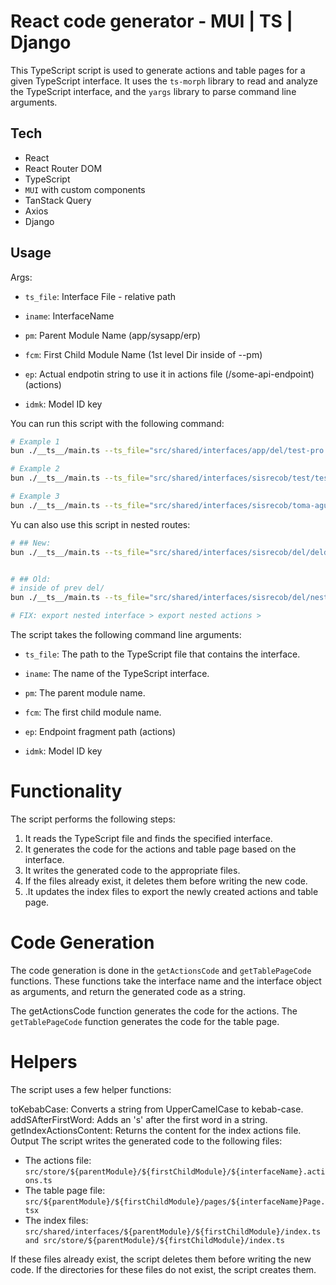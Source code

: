 # React code generator - MUI | TS | Django

This TypeScript script is used to generate actions and table pages for a given TypeScript interface. It uses the `ts-morph` library to read and analyze the TypeScript interface, and the `yargs` library to parse command line arguments.

## Tech

- React
- React Router DOM
- TypeScript
- `MUI` with custom components
- TanStack Query
- Axios
- Django

## Usage

Args:

- `ts_file`: Interface File - relative path
- `iname`: InterfaceName
- `pm`: Parent Module Name (app/sysapp/erp)
- `fcm`: First Child Module Name (1st level Dir inside of --pm)

- `ep`: Actual endpotin string to use it in actions file (/some-api-endpoint) (actions)
- `idmk`: Model ID key

You can run this script with the following command:

```bash
# Example 1
bun ./__ts__/main.ts --ts_file="src/shared/interfaces/app/del/test-pro.interface.ts" --iname=TestPro --pm=app --fcm=del

# Example 2
bun ./__ts__/main.ts --ts_file="src/shared/interfaces/sisrecob/test/test.interface.ts" --iname=Test --pm=sisrecob --fcm=test --ep="testasd-s-endpoint" --idmk="id_tesssst"

# Example 3
bun ./__ts__/main.ts --ts_file="src/shared/interfaces/sisrecob/toma-agua/toma-agua.interface.ts" --iname=TomaAgua --pm=sisrecob --fcm=toma-agua --ep="tomas-agua-endpoint"

```

Yu can also use this script in nested routes:

```bash
# ## New:
bun ./__ts__/main.ts --ts_file="src/shared/interfaces/sisrecob/del/deldos/deldos.interface.ts" --iname=Deldos --pm=sisrecob --fcm=del/deldos --ep="del-dos-endpoint" --idmk="id_del_dos"


# ## Old:
# inside of prev del/
bun ./__ts__/main.ts --ts_file="src/shared/interfaces/sisrecob/del/nested/nested.interface.ts" --iname=Nested --pm=sisrecob --fcm=del/nested

# FIX: export nested interface > export nested actions >
```

The script takes the following command line arguments:

- `ts_file`: The path to the TypeScript file that contains the interface.
- `iname`: The name of the TypeScript interface.
- `pm`: The parent module name.
- `fcm`: The first child module name.

- `ep`: Endpoint fragment path (actions)
- `idmk`: Model ID key

# Functionality

The script performs the following steps:

1. It reads the TypeScript file and finds the specified interface.
2. It generates the code for the actions and table page based on the interface.
3. It writes the generated code to the appropriate files.
4. If the files already exist, it deletes them before writing the new code.
5. .It updates the index files to export the newly created actions and table page.

# Code Generation

The code generation is done in the `getActionsCode` and `getTablePageCode` functions. These functions take the interface name and the interface object as arguments, and return the generated code as a string.

The getActionsCode function generates the code for the actions. The `getTablePageCode` function generates the code for the table page.

# Helpers

The script uses a few helper functions:

toKebabCase: Converts a string from UpperCamelCase to kebab-case.
addSAfterFirstWord: Adds an 's' after the first word in a string.
getIndexActionsContent: Returns the content for the index actions file.
Output
The script writes the generated code to the following files:

- The actions file: `src/store/${parentModule}/${firstChildModule}/${interfaceName}.actions.ts`
- The table page file: `src/${parentModule}/${firstChildModule}/pages/${interfaceName}Page.tsx`
- The index files: `src/shared/interfaces/${parentModule}/${firstChildModule}/index.ts and src/store/${parentModule}/${firstChildModule}/index.ts`

If these files already exist, the script deletes them before writing the new code. If the directories for these files do not exist, the script creates them.
